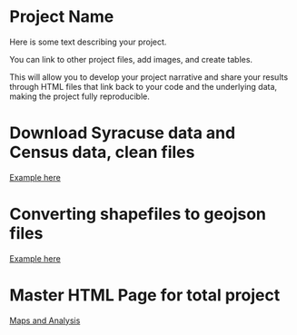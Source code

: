 # Project Name

Here is some text describing your project.

You can link to other project files, add images, and create tables.

This will allow you to develop your project narrative and share your results through HTML files that link back to your code and the underlying data, making the project fully reproducible.

# Download Syracuse data and Census data, clean files

[Example here](Download_and_Clean_Data.html)

# Converting shapefiles to geojson files

[Example here](Shapefiles_to_Geojson_Files.html)

# Master HTML Page for total project

[Maps and Analysis](Maps_and_Analysis.html)